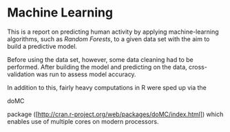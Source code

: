 # Machine Learning

This is a report on predicting human activity by applying machine-learning algorithms, such as _Random Forests_, to a given data set with the aim to build a predictive model.

Before using the data set, however, some data cleaning had to be performed. After building the model and predicting on the data, cross-validation was run to assess model accuracy.

In addition to this, fairly heavy computations in R were sped up via the <p>doMC</p> package ([http://cran.r-project.org/web/packages/doMC/index.html]) which enables use of multiple cores on modern processors.

